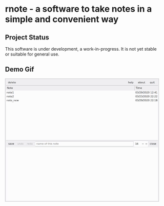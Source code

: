 rnote - a software to take notes in a simple and convenient way
===============================================================

Project Status
--------------
This software is under development, a work-in-progress. It is not yet stable
or suitable for general use.

Demo Gif
--------
![](rnote_demo.gif)
